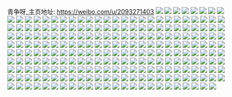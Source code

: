 青争呀_主页地址: https://weibo.com/u/2093271403 
![](https://wx4.sinaimg.cn/mw2000/7cc4c96bly1h90rekccjgj214u0umqgd.jpg) 
![](https://wx4.sinaimg.cn/mw2000/7cc4c96bly1h90re6tneej21kw0w07wh.jpg) 
![](https://wx4.sinaimg.cn/mw2000/7cc4c96bly1h90reiys1uj21kw0w0e1x.jpg) 
![](https://wx4.sinaimg.cn/mw2000/7cc4c96bly1h90refzkfej21kw0w04qp.jpg) 
![](https://wx4.sinaimg.cn/mw2000/7cc4c96bly1h90regsx3yj21hc0u0198.jpg) 
![](https://wx4.sinaimg.cn/mw2000/7cc4c96bly1h90re3scx9j20w01kwx6b.jpg) 
![](https://wx4.sinaimg.cn/mw2000/7cc4c96bly1h90remljo4j20ki10itlw.jpg) 
![](https://wx4.sinaimg.cn/mw2000/7cc4c96bly1h90res9rqwj21kw0w07wh.jpg) 
![](https://wx4.sinaimg.cn/mw2000/7cc4c96bly1h90rel12z0j20gq0tsqb4.jpg) 
![](https://wx4.sinaimg.cn/mw2000/7cc4c96bly1h90rev7gofj21s01c0x6p.jpg) 
![](https://wx4.sinaimg.cn/mw2000/7cc4c96bly1h90reel8apj21s01s0hdu.jpg) 
![](https://wx4.sinaimg.cn/mw2000/7cc4c96bly1h90rf6nx2fj21i02o07wj.jpg) 
![](https://wx4.sinaimg.cn/mw2000/7cc4c96bly1h90rexg868j20w01kwx2r.jpg) 
![](https://wx4.sinaimg.cn/mw2000/7cc4c96bly1h90rezgicbj20w01kwtyv.jpg) 
![](https://wx4.sinaimg.cn/mw2000/7cc4c96bly1h90rf0kufej20w01kw1kx.jpg) 
![](https://wx4.sinaimg.cn/mw2000/7cc4c96bly1h90rf28upuj21900xrtwy.jpg) 
![](https://wx4.sinaimg.cn/mw2000/7cc4c96bly1h90rf7v8qrj20jj0yq0zw.jpg) 
![](https://wx4.sinaimg.cn/mw2000/7cc4c96bly1h90rewbs14j20w01kwh8p.jpg) 
![](https://wx4.sinaimg.cn/mw2000/7cc4c96bly1h8qqlcv210j21wg1wgkjl.jpg) 
![](https://wx4.sinaimg.cn/mw2000/7cc4c96bly1h8qqldvibgj21wg1wgb29.jpg) 
![](https://wx4.sinaimg.cn/mw2000/7cc4c96bly1h8qqlfvy86j22dc35sb2b.jpg) 
![](https://wx4.sinaimg.cn/mw2000/7cc4c96bly1h8qqlgwcmhj22bk2bkx6p.jpg) 
![](https://wx4.sinaimg.cn/mw2000/7cc4c96bly1h8qqlb5w77j235s35s7wj.jpg) 
![](https://wx4.sinaimg.cn/mw2000/7cc4c96bly1h8qqlhyyc4j23341qku0x.jpg) 
![](https://wx4.sinaimg.cn/mw2000/7cc4c96bly1h8qqlt1jdyj22c0340b2c.jpg) 
![](https://wx4.sinaimg.cn/mw2000/7cc4c96bly1h8qqlkfl15j21wg1wgb29.jpg) 
![](https://wx4.sinaimg.cn/mw2000/7cc4c96bly1h8qqlqvsczj21wg1wgqv5.jpg) 
![](https://wx4.sinaimg.cn/mw2000/7cc4c96bly1h8qqljchiqj22bk334u0y.jpg) 
![](https://wx4.sinaimg.cn/mw2000/7cc4c96bly1h8qqlm6xh1j22bk2bknpg.jpg) 
![](https://wx4.sinaimg.cn/mw2000/7cc4c96bly1h8qqlo6zj8j22bk2bkqv7.jpg) 
![](https://wx4.sinaimg.cn/mw2000/7cc4c96bly1h8qqlp6y7qj22dc35se82.jpg) 
![](https://wx4.sinaimg.cn/mw2000/7cc4c96bly1h8jshhfo04j23342bk1kz.jpg) 
![](https://wx4.sinaimg.cn/mw2000/7cc4c96bly1h8jsfy0fidj23341qk1kz.jpg) 
![](https://wx4.sinaimg.cn/mw2000/7cc4c96bly1h8jsfzmllyj21qk3341kz.jpg) 
![](https://wx4.sinaimg.cn/mw2000/7cc4c96bly1h8j0af1bpsj223u35skjn.jpg) 
![](https://wx4.sinaimg.cn/mw2000/7cc4c96bly1h8j09v1lzsj22bk2bke81.jpg) 
![](https://wx4.sinaimg.cn/mw2000/7cc4c96bly1h8j0adkao7j22bk2bknpd.jpg) 
![](https://wx4.sinaimg.cn/mw2000/7cc4c96bly1h8j09zl771j20w01kwnkq.jpg) 
![](https://wx4.sinaimg.cn/mw2000/7cc4c96bly1h8j09vltd6j21kw0w07t0.jpg) 
![](https://wx4.sinaimg.cn/mw2000/7cc4c96bly1h8j09z2yh2j21s01s07wh.jpg) 
![](https://wx4.sinaimg.cn/mw2000/7cc4c96bly1h8j09wf7agj21kw0w0az2.jpg) 
![](https://wx4.sinaimg.cn/mw2000/7cc4c96bly1h8j09wv9ghj21kw0w07ku.jpg) 
![](https://wx4.sinaimg.cn/mw2000/7cc4c96bly1h8j0a1x3anj22bk2bk4qq.jpg) 
![](https://wx4.sinaimg.cn/mw2000/7cc4c96bly1h8j09y88maj22bk2bkx6p.jpg) 
![](https://wx4.sinaimg.cn/mw2000/7cc4c96bly1h8j0a36sksj22bk2bk1kz.jpg) 
![](https://wx4.sinaimg.cn/mw2000/7cc4c96bly1h8j0a4e5zej22bk2bknpf.jpg) 
![](https://wx4.sinaimg.cn/mw2000/7cc4c96bly1h8j0a5ajdij22bk2bkkjm.jpg) 
![](https://wx4.sinaimg.cn/mw2000/7cc4c96bly1h8j0a64yklj22bk2bke82.jpg) 
![](https://wx4.sinaimg.cn/mw2000/7cc4c96bly1h8j0a09ws8j22bk2bkhdt.jpg) 
![](https://wx4.sinaimg.cn/mw2000/7cc4c96bly1h8j0a0zp39j22bk2bknpd.jpg) 
![](https://wx4.sinaimg.cn/mw2000/7cc4c96bly1h8j0a6ieqmj20u01v0qdg.jpg) 
![](https://wx4.sinaimg.cn/mw2000/7cc4c96bly1h8j0f4fiqkj22bk2bkb2a.jpg) 
![](https://wx4.sinaimg.cn/mw2000/7cc4c96bly1h80dixcp9lj21484gw1kx.jpg) 
![](https://wx4.sinaimg.cn/mw2000/7cc4c96bly1h80diz1zv8j21900xrgqz.jpg) 
![](https://wx4.sinaimg.cn/mw2000/7cc4c96bly1h80dixmwzij218g1uodlm.jpg) 
![](https://wx4.sinaimg.cn/mw2000/7cc4c96bly1h80diy236tj20u01v07f9.jpg) 
![](https://wx4.sinaimg.cn/mw2000/7cc4c96bly1h80dj0pendj235s2dc1kz.jpg) 
![](https://wx4.sinaimg.cn/mw2000/7cc4c96bly1h80diybecwj20u00u0jte.jpg) 
![](https://wx4.sinaimg.cn/mw2000/7cc4c96bly1h80diyl3brj20u01hctf3.jpg) 
![](https://wx4.sinaimg.cn/mw2000/7cc4c96bly1h80diysihuj20u00u0768.jpg) 
![](https://wx4.sinaimg.cn/mw2000/7cc4c96bly1h80diwq6fjj20u01v04h4.jpg) 
![](https://wx4.sinaimg.cn/mw2000/7cc4c96bly1h7r5qblssij21s035sb2a.jpg) 
![](https://wx4.sinaimg.cn/mw2000/7cc4c96bly1h7r5qcdt6gj22bk2bkb29.jpg) 
![](https://wx4.sinaimg.cn/mw2000/7cc4c96bly1h7r5qdwzmaj21kw35sx6q.jpg) 
![](https://wx4.sinaimg.cn/mw2000/7cc4c96bly1h7r5qmqo5uj23341qkb2b.jpg) 
![](https://wx4.sinaimg.cn/mw2000/7cc4c96bly1h7r5vxxmjej235s35sqv9.jpg) 
![](https://wx4.sinaimg.cn/mw2000/7cc4c96bly1h7r5qf3r1wj21w01w0e81.jpg) 
![](https://wx4.sinaimg.cn/mw2000/7cc4c96bly1h7r5qg9qwaj23341qku0y.jpg) 
![](https://wx4.sinaimg.cn/mw2000/7cc4c96bly1h7r5qi3ps0j21kw35s7wi.jpg) 
![](https://wx4.sinaimg.cn/mw2000/7cc4c96bly1h7r5qj503pj22bk2bkx6p.jpg) 
![](https://wx4.sinaimg.cn/mw2000/7cc4c96bly1h7r5qk1pgwj22d02d07wi.jpg) 
![](https://wx4.sinaimg.cn/mw2000/7cc4c96bly1h7r5qo0jdcj23341qkhdu.jpg) 
![](https://wx4.sinaimg.cn/mw2000/7cc4c96bly1h7r5qp74zyj21qk3347wj.jpg) 
![](https://wx4.sinaimg.cn/mw2000/7cc4c96bly1h7r5qpw504j21z4140azz.jpg) 
![](https://wx4.sinaimg.cn/mw2000/7cc4c96bly1h7r5qqxjhgj22bk2bku0x.jpg) 
![](https://wx4.sinaimg.cn/mw2000/7cc4c96bly1h7r5qt9srjj235s35su0y.jpg) 
![](https://wx4.sinaimg.cn/mw2000/7cc4c96bly1h7r5qunxg6j21kw35s4qq.jpg) 
![](https://wx4.sinaimg.cn/mw2000/7cc4c96bly1h7r5qvu2dsj22bk2bk4qr.jpg) 
![](https://wx4.sinaimg.cn/mw2000/7cc4c96bly1h7r5qw8zo3j20u00g2n2d.jpg) 
![](https://wx4.sinaimg.cn/mw2000/7cc4c96bly1h7fgpeak7nj21kw0w0tkv.jpg) 
![](https://wx4.sinaimg.cn/mw2000/7cc4c96bly1h7fgp8sa44j21kw0w0q5x.jpg) 
![](https://wx4.sinaimg.cn/mw2000/7cc4c96bly1h7fgpf3ex2j21kw0w01km.jpg) 
![](https://wx4.sinaimg.cn/mw2000/7cc4c96bly1h7fgpc6mggj21kw0w07wh.jpg) 
![](https://wx4.sinaimg.cn/mw2000/7cc4c96bly1h7fgpfxaw3j20w01kw4qp.jpg) 
![](https://wx4.sinaimg.cn/mw2000/7cc4c96bly1h7fgpcz3usj21kw0w0tfb.jpg) 
![](https://wx4.sinaimg.cn/mw2000/7cc4c96bly1h7fgpawnz0j21kw0w07wh.jpg) 
![](https://wx4.sinaimg.cn/mw2000/7cc4c96bly1h7fgphddecj21kw0w0e6a.jpg) 
![](https://wx4.sinaimg.cn/mw2000/7cc4c96bly1h7fgpdlgm8j20w01kw7wh.jpg) 
![](https://wx4.sinaimg.cn/mw2000/7cc4c96bly1h7fgp9eio5j20w01kwq88.jpg) 
![](https://wx4.sinaimg.cn/mw2000/7cc4c96bly1h7fgpgrdqcj20w01kwqcz.jpg) 
![](https://wx4.sinaimg.cn/mw2000/7cc4c96bly1h7fgp9xjn3j21kw0w041y.jpg) 
![](https://wx4.sinaimg.cn/mw2000/7cc4c96bly1h7fgp7cc72j22o82o8ncm.jpg) 
![](https://wx4.sinaimg.cn/mw2000/7cc4c96bly1h7fgp83fvlj21kw0w0jwf.jpg) 
![](https://wx4.sinaimg.cn/mw2000/7cc4c96bly1h7fgpi2825j21kw0w0nmx.jpg) 
![](https://wx4.sinaimg.cn/mw2000/7cc4c96bly1h7fgpiqkv8j21kw0w040q.jpg) 
![](https://wx4.sinaimg.cn/mw2000/7cc4c96bly1h7fgpkcca5j21kw0w01kx.jpg) 
![](https://wx4.sinaimg.cn/mw2000/7cc4c96bly1h7fgplbng8j21kw0w04qp.jpg) 
![](https://wx4.sinaimg.cn/mw2000/7cc4c96bly1h77vlt15guj20w01kwtkq.jpg) 
![](https://wx4.sinaimg.cn/mw2000/7cc4c96bly1h77viazikbj20w01kwagu.jpg) 
![](https://wx4.sinaimg.cn/mw2000/7cc4c96bly1h77vibvbupj20w01kwdvf.jpg) 
![](https://wx4.sinaimg.cn/mw2000/7cc4c96bly1h77vibh08bj20w01kw1kp.jpg) 
![](https://wx4.sinaimg.cn/mw2000/7cc4c96bly1h77vicqm68j20w01kw1kx.jpg) 
![](https://wx4.sinaimg.cn/mw2000/7cc4c96bly1h77vic9n8wj20w01kwq70.jpg) 
![](https://wx4.sinaimg.cn/mw2000/7cc4c96bly1h77vid6mruj21kw0w07sr.jpg) 
![](https://wx4.sinaimg.cn/mw2000/7cc4c96bly1h77vie2cqoj21kw0w0qb4.jpg) 
![](https://wx4.sinaimg.cn/mw2000/7cc4c96bly1h77viekykqj21kw0w0nk5.jpg) 
![](https://wx4.sinaimg.cn/mw2000/7cc4c96bly1h77vidn80mj21kw0w04li.jpg) 
![](https://wx4.sinaimg.cn/mw2000/7cc4c96bly1h77viewcxsj20lc11ygq0.jpg) 
![](https://wx4.sinaimg.cn/mw2000/7cc4c96bly1h77vife0n5j21kw0w0419.jpg) 
![](https://wx4.sinaimg.cn/mw2000/7cc4c96bly1h77vifryxdj21kw0w0wvy.jpg) 
![](https://wx4.sinaimg.cn/mw2000/7cc4c96bly1h77vii8yplj21kw0w0ngk.jpg) 
![](https://wx4.sinaimg.cn/mw2000/7cc4c96bly1h77vihxji0j21kw0w0h14.jpg) 
![](https://wx4.sinaimg.cn/mw2000/7cc4c96bly1h77viijgucj20w01kw7jt.jpg) 
![](https://wx4.sinaimg.cn/mw2000/7cc4c96bly1h77vigc45mj21w02io7gk.jpg) 
![](https://wx4.sinaimg.cn/mw2000/7cc4c96bly1h77vigvlnoj22io1w0alq.jpg) 
![](https://wx4.sinaimg.cn/mw2000/7cc4c96bly1h6x70q8g68j20u00u0q89.jpg) 
![](https://wx4.sinaimg.cn/mw2000/7cc4c96bly1h6x6ywm537j20u00u0q4l.jpg) 
![](https://wx4.sinaimg.cn/mw2000/7cc4c96bly1h6x72796pbj20u00u0ju2.jpg) 
![](https://wx4.sinaimg.cn/mw2000/7cc4c96bly1h6x6vhyr8kj22bk2bkkjn.jpg) 
![](https://wx4.sinaimg.cn/mw2000/7cc4c96bly1h6x6vx815pj20ri1fathi.jpg) 
![](https://wx4.sinaimg.cn/mw2000/7cc4c96bly1h6x6vokk22j22bk2bkkjm.jpg) 
![](https://wx4.sinaimg.cn/mw2000/7cc4c96bly1h6x6vleycij235u2dcdmg.jpg) 
![](https://wx4.sinaimg.cn/mw2000/7cc4c96bly1h6x6vivn6cj21401hc4ha.jpg) 
![](https://wx4.sinaimg.cn/mw2000/7cc4c96bly1h6x6vmljd4j22dc35skjl.jpg) 
![](https://wx4.sinaimg.cn/mw2000/7cc4c96bly1h6x6vkdvhdj223v35tarj.jpg) 
![](https://wx4.sinaimg.cn/mw2000/7cc4c96bly1h6x6vnmtzdj22bk334tmt.jpg) 
![](https://wx4.sinaimg.cn/mw2000/7cc4c96bly1h6x6vqosgwj22dc35se83.jpg) 
![](https://wx4.sinaimg.cn/mw2000/7cc4c96bly1h6x6vs0p6pj22dc35u1ky.jpg) 
![](https://wx4.sinaimg.cn/mw2000/7cc4c96bly1h6x6vtlafaj22dc2dce81.jpg) 
![](https://wx4.sinaimg.cn/mw2000/7cc4c96bly1h6x6vuiqqfj23342bkqv5.jpg) 
![](https://wx4.sinaimg.cn/mw2000/7cc4c96bly1h6x6vvv67aj21wg1wghdt.jpg) 
![](https://wx4.sinaimg.cn/mw2000/7cc4c96bly1h6x6vwujevj20sg26j7wh.jpg) 
![](https://wx4.sinaimg.cn/mw2000/7cc4c96bly1h6lgv3xrmdj20u064un7t.jpg) 
![](https://wx4.sinaimg.cn/mw2000/7cc4c96bly1h6lh1p0dmej20u00y2tda.jpg) 
![](https://wx4.sinaimg.cn/mw2000/7cc4c96bly1h6ejnhbn40j20rc12sq4q.jpg) 
![](https://wx4.sinaimg.cn/mw2000/7cc4c96bly1h6ejnhlv3ij20u01v0jv8.jpg) 
![](https://wx4.sinaimg.cn/mw2000/7cc4c96bly1h6ejni4nsmj20rc1v4go5.jpg) 
![](https://wx4.sinaimg.cn/mw2000/7cc4c96bly1h6ejnx4u8qj20u00q5wfq.jpg) 
![](https://wx4.sinaimg.cn/mw2000/7cc4c96bly1h6a0713itej21o0280tao.jpg) 
![](https://wx4.sinaimg.cn/mw2000/7cc4c96bly1h6a0754zcqj21o0280e81.jpg) 
![](https://wx4.sinaimg.cn/mw2000/7cc4c96bly1h6a072g3jtj21o0280tan.jpg) 
![](https://wx4.sinaimg.cn/mw2000/7cc4c96bly1h6a073tt41j21o0280acb.jpg) 
![](https://wx4.sinaimg.cn/mw2000/7cc4c96bly1h6a07885g4j21o0280e81.jpg) 
![](https://wx4.sinaimg.cn/mw2000/7cc4c96bly1h6a076uwdej21o0280e81.jpg) 
![](https://wx4.sinaimg.cn/mw2000/7cc4c96bly1h6a07gozd1j223u35s7wl.jpg) 
![](https://wx4.sinaimg.cn/mw2000/7cc4c96bly1h6a079goxnj21o0280hdt.jpg) 
![](https://wx4.sinaimg.cn/mw2000/7cc4c96bly1h6a07az8z1j21qk334x6p.jpg) 
![](https://wx4.sinaimg.cn/mw2000/7cc4c96bly1h6a07dr82oj235s35skjn.jpg) 
![](https://wx4.sinaimg.cn/mw2000/7cc4c96bly1h6a07kv9zsj22dc35shdu.jpg) 
![](https://wx4.sinaimg.cn/mw2000/7cc4c96bly1h6a07lyfmdj210n1t3hdt.jpg) 
![](https://wx4.sinaimg.cn/mw2000/7cc4c96bly1h6a07nr69zj21qk3341ky.jpg) 
![](https://wx4.sinaimg.cn/mw2000/7cc4c96bly1h6a07pmqanj22dc2dc1kz.jpg) 
![](https://wx4.sinaimg.cn/mw2000/7cc4c96bly1h5p6j90pelj235s35s1l2.jpg) 
![](https://wx4.sinaimg.cn/mw2000/7cc4c96bly1h5p6janx0kj21qk334qv6.jpg) 
![](https://wx4.sinaimg.cn/mw2000/7cc4c96bly1h5p6jdyljyj235s35shdx.jpg) 
![](https://wx4.sinaimg.cn/mw2000/7cc4c96bly1h5p6jfuncqj23341qknpf.jpg) 
![](https://wx4.sinaimg.cn/mw2000/7cc4c96bly1h5p6jm99tgj22bk2bkkjm.jpg) 
![](https://wx4.sinaimg.cn/mw2000/7cc4c96bly1h5p6ji88wbj23s051c1l2.jpg) 
![](https://wx4.sinaimg.cn/mw2000/7cc4c96bly1h5p6jk3qb9j21f02iohdt.jpg) 
![](https://wx4.sinaimg.cn/mw2000/7cc4c96bly1h5p6jjdn64j22bk2bkhdt.jpg) 
![](https://wx4.sinaimg.cn/mw2000/7cc4c96bly1h5p6jkzvrsj21f02io1ky.jpg) 
![](https://wx4.sinaimg.cn/mw2000/7cc4c96bly1h5p6jo0eb0j21wc2j4npe.jpg) 
![](https://wx4.sinaimg.cn/mw2000/7cc4c96bly1h5p6jqpawtj22bc334kjo.jpg) 
![](https://wx4.sinaimg.cn/mw2000/7cc4c96bly1h5p6jspvjjj22bk2bkkjn.jpg) 
![](https://wx4.sinaimg.cn/mw2000/7cc4c96bly1h5p6jvfkklj21s035shdw.jpg) 
![](https://wx4.sinaimg.cn/mw2000/7cc4c96bly1h5p6jwx8gej22dc35se83.jpg) 
![](https://wx4.sinaimg.cn/mw2000/7cc4c96bly1h5p6jydfjmj22dc35s7wj.jpg) 
![](https://wx4.sinaimg.cn/mw2000/7cc4c96bly1h5p6jzvr7nj21wg1wge81.jpg) 
![](https://wx4.sinaimg.cn/mw2000/7cc4c96bly1h5p6k0wnjzj22bk2bkkjm.jpg) 
![](https://wx4.sinaimg.cn/mw2000/7cc4c96bly1h5p6k2b82mj22dc35s1kz.jpg) 
![](https://wx4.sinaimg.cn/mw2000/7cc4c96bly1h5jgjob6xpj22io3swqv5.jpg) 
![](https://wx4.sinaimg.cn/mw2000/7cc4c96bly1h5jgjpvf2cj23sw2ionpd.jpg) 
![](https://wx4.sinaimg.cn/mw2000/7cc4c96bly1h5jgk0i93wj22io3swkjl.jpg) 
![](https://wx4.sinaimg.cn/mw2000/7cc4c96bly1h5jgk1s41yj21o013qgvb.jpg) 
![](https://wx4.sinaimg.cn/mw2000/7cc4c96bly1h5jgjyq8jrj21wc2j4kjm.jpg) 
![](https://wx4.sinaimg.cn/mw2000/7cc4c96bly1h5jgjuvaemj23sw2io000.jpg) 
![](https://wx4.sinaimg.cn/mw2000/7cc4c96bly1h5jgk2lkf4j21o013qqa2.jpg) 
![](https://wx4.sinaimg.cn/mw2000/7cc4c96bly1h5jgjrp8bkj22io3swqv5.jpg) 
![](https://wx4.sinaimg.cn/mw2000/7cc4c96bly1h5jgjt2cl7j22io3sw7wh.jpg) 
![](https://wx4.sinaimg.cn/mw2000/7cc4c96bly1h5jgk72wp5j23342bkkjp.jpg) 
![](https://wx4.sinaimg.cn/mw2000/7cc4c96bly1h5jgkbi7mpj22dc35skjn.jpg) 
![](https://wx4.sinaimg.cn/mw2000/7cc4c96bly1h5jgkf4laij22dc35su0z.jpg) 
![](https://wx4.sinaimg.cn/mw2000/7cc4c96bly1h5jgkhxwz2j22bk334b2b.jpg) 
![](https://wx4.sinaimg.cn/mw2000/7cc4c96bly1h4j85cbpcoj21260u0n1o.jpg) 
![](https://wx4.sinaimg.cn/mw2000/7cc4c96bgy1h4f05kaio7j24g02yokjo.jpg) 
![](https://wx4.sinaimg.cn/mw2000/7cc4c96bgy1h4f0d9belyj24g02yo1l0.jpg) 
![](https://wx4.sinaimg.cn/mw2000/7cc4c96bgy1h4f06paeesj24g02yox6r.jpg) 
![](https://wx4.sinaimg.cn/mw2000/7cc4c96bgy1h4f07ut0j2j24g02yo1l1.jpg) 
![](https://wx4.sinaimg.cn/mw2000/7cc4c96bgy1h4f09w97s0j22yo4g0b2c.jpg) 
![](https://wx4.sinaimg.cn/mw2000/7cc4c96bgy1h4f0ckbb5aj22yo4g0hdx.jpg) 
![](https://wx4.sinaimg.cn/mw2000/7cc4c96bgy1h4f0cwvbv6j22yo4mzkjo.jpg) 
![](https://wx4.sinaimg.cn/mw2000/7cc4c96bgy1h4f067c10fj22yo4g0qv8.jpg) 
![](https://wx4.sinaimg.cn/mw2000/7cc4c96bgy1h4f0djigwpj22yo4lsx6r.jpg) 
![](https://wx4.sinaimg.cn/mw2000/7cc4c96bgy1h4f0dxh2o4j22yo4g0qv7.jpg) 
![](https://wx4.sinaimg.cn/mw2000/7cc4c96bgy1h4f0ecw3o3j21xo2wiu0x.jpg) 
![](https://wx4.sinaimg.cn/mw2000/7cc4c96bgy1h4f0e81pf0j22yo4g04qs.jpg) 
![](https://wx4.sinaimg.cn/mw2000/7cc4c96bly1h4a3ka8gelj20u01hbjye.jpg) 
![](https://wx4.sinaimg.cn/mw2000/7cc4c96bly1h4a3kgszaaj21hc0u0wij.jpg) 
![](https://wx4.sinaimg.cn/mw2000/7cc4c96bly1h4a3keywnzj21hc0u078n.jpg) 
![](https://wx4.sinaimg.cn/mw2000/7cc4c96bly1h4a3kb7iirj20u01hc43w.jpg) 
![](https://wx4.sinaimg.cn/mw2000/7cc4c96bly1h4a3kjqxyoj20u01hcdnv.jpg) 
![](https://wx4.sinaimg.cn/mw2000/7cc4c96bly1h4a3kcnrbnj20u01hcwjl.jpg) 
![](https://wx4.sinaimg.cn/mw2000/7cc4c96bly1h4a3kr5dxej21hc0u0gq5.jpg) 
![](https://wx4.sinaimg.cn/mw2000/7cc4c96bly1h4a3kdl2qej20u01hcgql.jpg) 
![](https://wx4.sinaimg.cn/mw2000/7cc4c96bly1h4a3kfp109j21hc0u0acv.jpg) 
![](https://wx4.sinaimg.cn/mw2000/7cc4c96bly1h4a3ke9vjvj20u01hcdlq.jpg) 
![](https://wx4.sinaimg.cn/mw2000/7cc4c96bly1h4a3kksijoj20u01hcgsa.jpg) 
![](https://wx4.sinaimg.cn/mw2000/7cc4c96bly1h4a3klk1s2j20u01hc42t.jpg) 
![](https://wx4.sinaimg.cn/mw2000/7cc4c96bly1h4a3kmokadj21hb0u0jzb.jpg) 
![](https://wx4.sinaimg.cn/mw2000/7cc4c96bly1h4a3kngz9tj21hc0u0gr8.jpg) 
![](https://wx4.sinaimg.cn/mw2000/7cc4c96bly1h4a3kojg36j21hc0u0wjo.jpg) 
![](https://wx4.sinaimg.cn/mw2000/7cc4c96bly1h4a3kigzx5j20u01hati4.jpg) 
![](https://wx4.sinaimg.cn/mw2000/7cc4c96bly1h4a3kpnoaoj21ha0u0gu5.jpg) 
![](https://wx4.sinaimg.cn/mw2000/7cc4c96bly1h4a3kqd8rrj20u01v0wkr.jpg) 
![](https://wx4.sinaimg.cn/mw2000/7cc4c96bgy1h40zkhvcggj21qk334npe.jpg) 
![](https://wx4.sinaimg.cn/mw2000/7cc4c96bgy1h40zkp7y44j23sw2ioqv6.jpg) 
![](https://wx4.sinaimg.cn/mw2000/7cc4c96bgy1h40zkjihv0j235s23ckjl.jpg) 
![](https://wx4.sinaimg.cn/mw2000/7cc4c96bgy1h40zkwfj3jj22io3sw7wi.jpg) 
![](https://wx4.sinaimg.cn/mw2000/7cc4c96bgy1h40zklw1n0j23sw2iob2b.jpg) 
![](https://wx4.sinaimg.cn/mw2000/7cc4c96bgy1h40zl16qumj22io3sw7wi.jpg) 
![](https://wx4.sinaimg.cn/mw2000/7cc4c96bgy1h40zl68fkwj22io3swnpe.jpg) 
![](https://wx4.sinaimg.cn/mw2000/7cc4c96bgy1h40zkslhpuj23sw2ionpe.jpg) 
![](https://wx4.sinaimg.cn/mw2000/7cc4c96bgy1h40zlcqruzj22io3swnpe.jpg) 
![](https://wx4.sinaimg.cn/mw2000/7cc4c96bly1h3jk6996fcj21ha0u0dok.jpg) 
![](https://wx4.sinaimg.cn/mw2000/7cc4c96bly1h3jk69wkl0j21ha0u0tds.jpg) 
![](https://wx4.sinaimg.cn/mw2000/7cc4c96bly1h3jk6aif65j21ha0u0jwg.jpg) 
![](https://wx4.sinaimg.cn/mw2000/7cc4c96bly1h3jk6b6su1j21hc0u0qa9.jpg) 
![](https://wx4.sinaimg.cn/mw2000/7cc4c96bly1h3jk6buckfj21hc0u010y.jpg) 
![](https://wx4.sinaimg.cn/mw2000/7cc4c96bly1h3jk6cgbp7j20u01hcagl.jpg) 
![](https://wx4.sinaimg.cn/mw2000/7cc4c96bly1h3jk6cxvnbj20u01v0afw.jpg) 
![](https://wx4.sinaimg.cn/mw2000/7cc4c96bly1h3jk6dpgw3j20u01hcjy9.jpg) 
![](https://wx4.sinaimg.cn/mw2000/7cc4c96bly1h3jk6e9p9tj20u01hc7by.jpg) 
